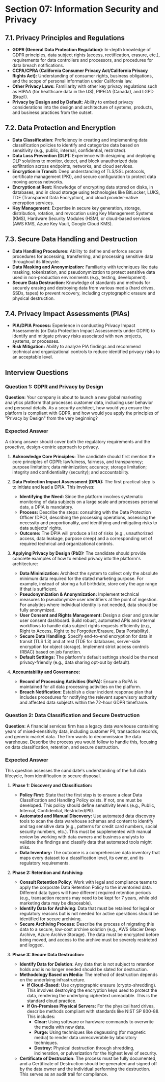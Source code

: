 # Section 07: Information Security and Privacy

## 7.1. Privacy Principles and Regulations

- **GDPR (General Data Protection Regulation):** In-depth knowledge of GDPR principles, data subject rights (access, rectification, erasure, etc.), requirements for data controllers and processors, and procedures for data breach notifications.
- **CCPA/CPRA (California Consumer Privacy Act/California Privacy Rights Act):** Understanding of consumer rights, business obligations, and the scope of personal information under California law.
- **Other Privacy Laws:** Familiarity with other key privacy regulations such as HIPAA (for healthcare data in the US), PIPEDA (Canada), and LGPD (Brazil).
- **Privacy by Design and by Default:** Ability to embed privacy considerations into the design and architecture of systems, products, and business practices from the outset.

## 7.2. Data Protection and Encryption

- **Data Classification:** Proficiency in creating and implementing data classification policies to identify and categorize data based on sensitivity (e.g., public, internal, confidential, restricted).
- **Data Loss Prevention (DLP):** Experience with designing and deploying DLP solutions to monitor, detect, and block unauthorized data exfiltration across endpoints, networks, and cloud services.
- **Encryption in Transit:** Deep understanding of TLS/SSL protocols, certificate management (PKI), and secure configuration to protect data moving across networks.
- **Encryption at Rest:** Knowledge of encrypting data stored on disks, in databases, and in cloud storage using technologies like BitLocker, LUKS, TDE (Transparent Data Encryption), and cloud provider-native encryption services.
- **Key Management:** Expertise in secure key generation, storage, distribution, rotation, and revocation using Key Management Systems (KMS), Hardware Security Modules (HSM), or cloud-based services (AWS KMS, Azure Key Vault, Google Cloud KMS).

## 7.3. Secure Data Handling and Destruction

- **Data Handling Procedures:** Ability to define and enforce secure procedures for accessing, transferring, and processing sensitive data throughout its lifecycle.
- **Data Masking and Anonymization:** Familiarity with techniques like data masking, tokenization, and pseudonymization to protect sensitive data used in non-production environments (e.g., testing, development).
- **Secure Data Destruction:** Knowledge of standards and methods for securely erasing and destroying data from various media (hard drives, SSDs, tapes) to prevent recovery, including cryptographic erasure and physical destruction.

## 7.4. Privacy Impact Assessments (PIAs)

- **PIA/DPIA Process:** Experience in conducting Privacy Impact Assessments (or Data Protection Impact Assessments under GDPR) to identify and mitigate privacy risks associated with new projects, systems, or processes.
- **Risk Mitigation:** Ability to analyze PIA findings and recommend technical and organizational controls to reduce identified privacy risks to an acceptable level.

## Interview Questions

### Question 1: GDPR and Privacy by Design

**Question:** Your company is about to launch a new global marketing analytics platform that processes customer data, including user behavior and personal details. As a security architect, how would you ensure the platform is compliant with GDPR, and how would you apply the principles of "Privacy by Design" from the very beginning?

### Expected Answer

A strong answer should cover both the regulatory requirements and the proactive, design-centric approach to privacy.

1.  **Acknowledge Core Principles:** The candidate should first mention the core principles of GDPR: lawfulness, fairness, and transparency; purpose limitation; data minimization; accuracy; storage limitation; integrity and confidentiality (security); and accountability.

2.  **Data Protection Impact Assessment (DPIA):** The first practical step is to initiate and lead a DPIA. This involves:

    - **Identifying the Need:** Since the platform involves systematic monitoring of data subjects on a large scale and processes personal data, a DPIA is mandatory.
    - **Process:** Describe the steps: consulting with the Data Protection Officer (DPO), describing the processing operations, assessing the necessity and proportionality, and identifying and mitigating risks to data subjects' rights.
    - **Outcome:** The DPIA will produce a list of risks (e.g., unauthorized access, data leakage, purpose creep) and a corresponding set of required technical and organizational controls.

3.  **Applying Privacy by Design (PbD):** The candidate should provide concrete examples of how to embed privacy into the platform's architecture:

    - **Data Minimization:** Architect the system to collect only the absolute minimum data required for the stated marketing purpose. For example, instead of storing a full birthdate, store only the age range if that is sufficient.
    - **Pseudonymization &amp; Anonymization:** Implement technical measures to pseudonymize user identifiers at the point of ingestion. For analytics where individual identity is not needed, data should be fully anonymized.
    - **User Consent and Rights Management:** Design a clear and granular user consent dashboard. Build robust, automated APIs and internal workflows to handle data subject rights requests efficiently (e.g., Right to Access, Right to be Forgotten/Erasure, Data Portability).
    - **Secure Data Handling:** Specify end-to-end encryption for data in transit (TLS 1.3) and at rest (TDE for databases, server-side encryption for object storage). Implement strict access controls (RBAC) based on job function.
    - **Default Settings:** The platform's default settings should be the most privacy-friendly (e.g., data sharing opt-out by default).

4.  **Accountability and Governance:**
    - **Record of Processing Activities (RoPA):** Ensure a RoPA is maintained for all data processing activities on the platform.
    - **Breach Notification:** Establish a clear incident response plan that includes procedures for notifying the relevant supervisory authority and affected data subjects within the 72-hour GDPR timeframe.

### Question 2: Data Classification and Secure Destruction

**Question:** A financial services firm has a legacy data warehouse containing years of mixed-sensitivity data, including customer PII, transaction records, and generic market data. The firm wants to decommission the data warehouse. Describe the process you would follow to handle this, focusing on data classification, retention, and secure destruction.

### Expected Answer

This question assesses the candidate's understanding of the full data lifecycle, from identification to secure disposal.

1.  **Phase 1: Discovery and Classification:**

    - **Policy First:** State that the first step is to ensure a clear Data Classification and Handling Policy exists. If not, one must be developed. This policy should define sensitivity levels (e.g., Public, Internal, Confidential, Restricted/PII).
    - **Automated and Manual Discovery:** Use automated data discovery tools to scan the data warehouse schemas and content to identify and tag sensitive data (e.g., patterns for credit card numbers, social security numbers, etc.). This must be supplemented with manual review by working with data owners and business analysts to validate the findings and classify data that automated tools might miss.
    - **Data Inventory:** The outcome is a comprehensive data inventory that maps every dataset to a classification level, its owner, and its regulatory requirements.

2.  **Phase 2: Retention and Archiving:**

    - **Consult Retention Policy:** Work with legal and compliance teams to apply the corporate Data Retention Policy to the inventoried data. Different data types will have different required retention periods (e.g., transaction records may need to be kept for 7 years, while old marketing data may be disposable).
    - **Identify Data for Archiving:** Data that must be retained for legal or regulatory reasons but is not needed for active operations should be identified for secure archiving.
    - **Secure Archiving Process:** Describe the process of migrating this data to a secure, low-cost archive solution (e.g., AWS Glacier Deep Archive, Azure Archive Storage). The data must be encrypted before being moved, and access to the archive must be severely restricted and logged.

3.  **Phase 3: Secure Data Destruction:**
    - **Identify Data for Deletion:** Any data that is not subject to retention holds and is no longer needed should be slated for destruction.
    - **Methodology Based on Media:** The method of destruction depends on the underlying infrastructure.
      - **If Cloud-Based:** Use cryptographic erasure (crypto-shredding). This involves destroying the encryption keys used to protect the data, rendering the underlying ciphertext unreadable. This is the standard cloud practice.
      - **If On-Premises Physical Servers:** For the physical hard drives, describe methods compliant with standards like NIST SP 800-88. This includes:
        - **Clear:** Using software or hardware commands to overwrite the media with new data.
        - **Purge:** Using techniques like degaussing (for magnetic media) to render data unrecoverable by laboratory techniques.
        - **Destroy:** Physical destruction through shredding, incineration, or pulverization for the highest level of security.
    - **Certificate of Destruction:** The process must be fully documented, and a Certificate of Destruction should be generated and signed off by the data owner and the individual performing the destruction. This serves as an audit trail for compliance.
